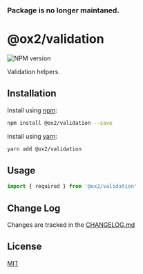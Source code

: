 ### Package is no longer maintaned.

# @ox2/validation
![NPM version](https://img.shields.io/badge/npm-private-orange.svg?style=flat)
<!-- ![NPM version](https://img.shields.io/npm/v/@ox2/validation.svg?style=flat) -->

Validation helpers.

## Installation
Install using [npm](http://npmjs.com):
```sh
npm install @ox2/validation --save
```
Install using [yarn](http://yarnpkg.com):
```sh
yarn add @ox2/validation
```

## Usage
```js
import { required } from '@ox2/validation'

```

## Change Log
Changes are tracked in the [CHANGELOG.md](https://github.com/ox2/validation/blob/master/CHANGELOG.md)

## License
[MIT](https://github.com/ox2/validation/blob/master/LICENSE)
